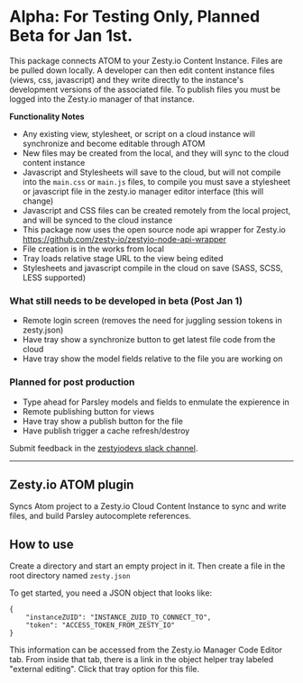 # Alpha: For Testing Only, Planned Beta for Jan 1st.

This package connects ATOM to your Zesty.io Content Instance. Files are be pulled down locally. A developer can then edit content instance files (views, css, javascript) and they write directly to the instance's development versions of the associated file. To publish files you must be logged into the Zesty.io manager of that instance.

**Functionality Notes**

* Any existing view, stylesheet, or script on a cloud instance will synchronize and become editable through ATOM
* New files may be created from the local, and they will sync to the cloud content instance
* Javascript and Stylesheets will save to the cloud, but will not compile into the `main.css` or `main.js` files, to compile you must save a stylesheet or javascript file in the zesty.io manager editor interface (this will change)
* Javascript and CSS files can be created remotely from the local project, and will be synced to the cloud instance
* This package now uses the open source node api wrapper for Zesty.io https://github.com/zesty-io/zestyio-node-api-wrapper
* File creation is in the works from local
* Tray loads relative stage URL to the view being edited
* Stylesheets and javascript compile in the cloud on save (SASS, SCSS, LESS supported)

### What still needs to be developed in beta (Post Jan 1)

* Remote login screen (removes the need for juggling session tokens in zesty.json)
* Have tray show a synchronize button to get latest file code from the cloud
* Have tray show the model fields relative to the file you are working on

### Planned for post production

* Type ahead for Parsley models and fields to enmulate the expierence in 
* Remote publishing button for views
* Have tray show a publish button for the file
* Have publish trigger a cache refresh/destroy

Submit feedback in the [zestyiodevs slack channel](https://chat.zesty.io/).

---

## Zesty.io ATOM plugin

Syncs Atom project to a Zesty.io Cloud Content Instance to sync and write files, and build Parsley autocomplete references.

## How to use

Create a directory and start an empty project in it. Then create a file in the root directory named `zesty.json`

To get started, you need a JSON object that looks like:

```
{
	"instanceZUID": "INSTANCE_ZUID_TO_CONNECT_TO",
	"token": "ACCESS_TOKEN_FROM_ZESTY_IO"
}
```

This information can be accessed from the Zesty.io Manager Code Editor tab. From inside that tab, there is a link in the object helper tray labeled "external editing". Click that tray option for this file.
